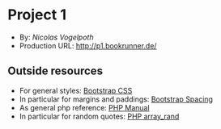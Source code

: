 # Project 1
+ By: *Nicolas Vogelpoth*
+ Production URL: <http://p1.bookrunner.de/>

## Outside resources
+ For general styles: [Bootstrap CSS](https://getbootstrap.com/)
+ In particular for margins and paddings: [Bootstrap Spacing](https://getbootstrap.com/docs/4.0/utilities/spacing/)
+ As general php reference: [PHP Manual](http://php.net/manual/en/)
+ In particular for random quotes: [PHP array_rand](http://php.net/manual/en/function.array-rand.php)
